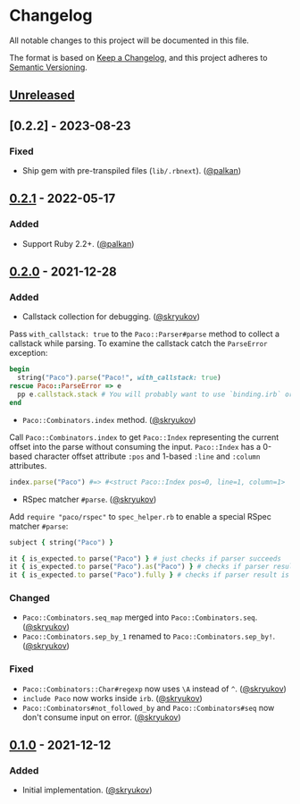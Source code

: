 # Changelog

All notable changes to this project will be documented in this file.

The format is based on [Keep a Changelog],
and this project adheres to [Semantic Versioning].

## [Unreleased]

## [0.2.2] - 2023-08-23

### Fixed

- Ship gem with pre-transpiled files (`lib/.rbnext`). ([@palkan][])

## [0.2.1] - 2022-05-17

### Added

- Support Ruby 2.2+. ([@palkan])

## [0.2.0] - 2021-12-28

### Added

- Callstack collection for debugging. ([@skryukov])

Pass `with_callstack: true` to the `Paco::Parser#parse` method to collect a callstack while parsing. To examine the callstack catch the `ParseError` exception:

```ruby
begin
  string("Paco").parse("Paco!", with_callstack: true)
rescue Paco::ParseError => e
  pp e.callstack.stack # You will probably want to use `binding.irb` or `binding.pry`
end
```

- `Paco::Combinators.index` method. ([@skryukov])

Call `Paco::Combinators.index` to get `Paco::Index` representing the current offset into the parse without consuming the input.
`Paco::Index` has a 0-based character offset attribute `:pos` and 1-based `:line` and `:column` attributes.

```ruby
index.parse("Paco") #=> #<struct Paco::Index pos=0, line=1, column=1> 
```

- RSpec matcher `#parse`. ([@skryukov])

Add `require "paco/rspec"` to `spec_helper.rb` to enable a special RSpec matcher `#parse`:

```ruby
subject { string("Paco") }

it { is_expected.to parse("Paco") } # just checks if parser succeeds
it { is_expected.to parse("Paco").as("Paco") } # checks if parser result is eq to value passed to `#as`
it { is_expected.to parse("Paco").fully } # checks if parser result is the same as value passed to `#parse`
```

### Changed

- `Paco::Combinators.seq_map` merged into `Paco::Combinators.seq`. ([@skryukov])
- `Paco::Combinators.sep_by_1` renamed to `Paco::Combinators.sep_by!`. ([@skryukov])

### Fixed

- `Paco::Combinators::Char#regexp` now uses `\A` instead of `^`. ([@skryukov])
- `include Paco` now works inside `irb`. ([@skryukov])
- `Paco::Combinators#not_followed_by` and `Paco::Combinators#seq` now don't consume input on error. ([@skryukov])

## [0.1.0] - 2021-12-12

### Added

- Initial implementation. ([@skryukov])

[@skryukov]: https://github.com/skryukov
[@palkan]: https://github.com/palkan

[Unreleased]: https://github.com/skryukov/paco/compare/v0.2.1...HEAD
[0.2.1]: https://github.com/skryukov/paco/compare/v0.2.0...v0.2.1
[0.2.0]: https://github.com/skryukov/paco/compare/v0.1.0...v0.2.0
[0.1.0]: https://github.com/skryukov/paco/commits/v0.1.0

[Keep a Changelog]: https://keepachangelog.com/en/1.0.0/
[Semantic Versioning]: https://semver.org/spec/v2.0.0.html
